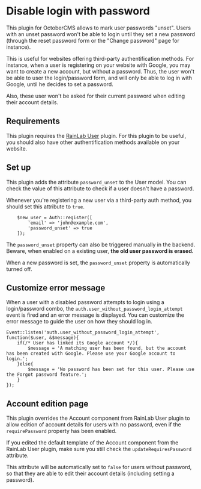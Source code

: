 # Disable login with password

This plugin for OctoberCMS allows to mark user passwords "unset".
Users with an unset password won't be able to login until they set a new password (through the reset password form or the "Change password" page for instance).

This is useful for websites offering third-party authentification methods. For instance, when a user is registering on your website with Google, you may want to create a new account, but without a password. Thus, the user won't be able to user the login/password form, and will only be able to log in with Google, until he decides to set a password.

Also, these user won't be asked for their current password when editing their account details.

## Requirements

This plugin requires the [RainLab User](https://octobercms.com/plugin/rainlab-user) plugin.
For this plugin to be useful, you should also have other authentification methods available on your website.

## Set up

This plugin adds the attribute `password_unset` to the User model. You can check the value of this attribute to check if a user doesn't have a password.

Whenever you're registering a new user via a third-party auth method, you should set this attribute to `true`.

```[php]
    $new_user = Auth::register([
        'email' => 'john@example.com',
        'password_unset' => true
    ]);
```

The `password_unset` property can also be triggered manually in the backend. Beware, when enabled on a existing user, **the old user password is erased.**

When a new password is set, the `password_unset` property is automatically turned off.

## Customize error message

When a user with a disabled password attempts to login using a login/password combo, the `auth.user_without_password_login_attempt` event is fired and an error message is displayed. You can customize the error message to guide the user on how they should log in.

```[php]
Event::listen('auth.user_without_password_login_attempt', function($user, &$message){
    if(/* User has linked its Google account */){
        $message = 'A matching user has been found, but the account has been created with Google. Please use your Google account to login.';
    }else{
        $message = 'No password has been set for this user. Please use the Forgot password feature.';
    }
});
```

## Account edition page

This plugin overrides the Account component from RainLab User plugin to allow edition of account details for users with no password, even if the `requirePassword` property has been enabled.

If you edited the default template of the Account component from the RainLab User plugin, make sure you still check the `updateRequiresPassword` attribute.

This attribute will be automatically set to `false` for users without password, so that they are able to edit their account details (including setting a password).
